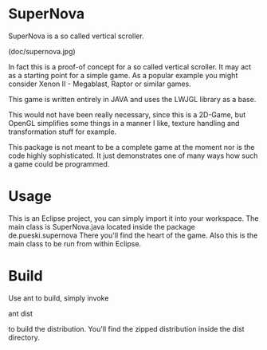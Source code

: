 SuperNova
===============================

SuperNova is a so called vertical scroller. 

(doc/supernova.jpg)

In fact this is a proof-of concept for a so called vertical scroller.
It may act as a starting point for a simple game. As a popular example
you might consider Xenon II - Megablast, Raptor or similar games.

This game is written entirely in JAVA and uses the LWJGL library as a base.

This would not have been really necessary, since this is a 2D-Game, 
but OpenGL simplifies some things in a manner I like, texture 
handling and transformation stuff for example.

This package is not meant to be a complete game at the moment nor is the
code highly sophisticated. It just demonstrates one of many ways how such 
a game could be programmed.

Usage
=================================
This is an Eclipse project, you can simply import it into your workspace.
The main class is SuperNova.java located inside the package de.pueski.supernova 
There you'll find the heart of the game. Also this is the main class to be run 
from within Eclipse.

Build
=================================
Use ant to build, simply invoke 

ant dist

to build the distribution. You'll find the zipped distribution inside the dist 
directory.  

 


  